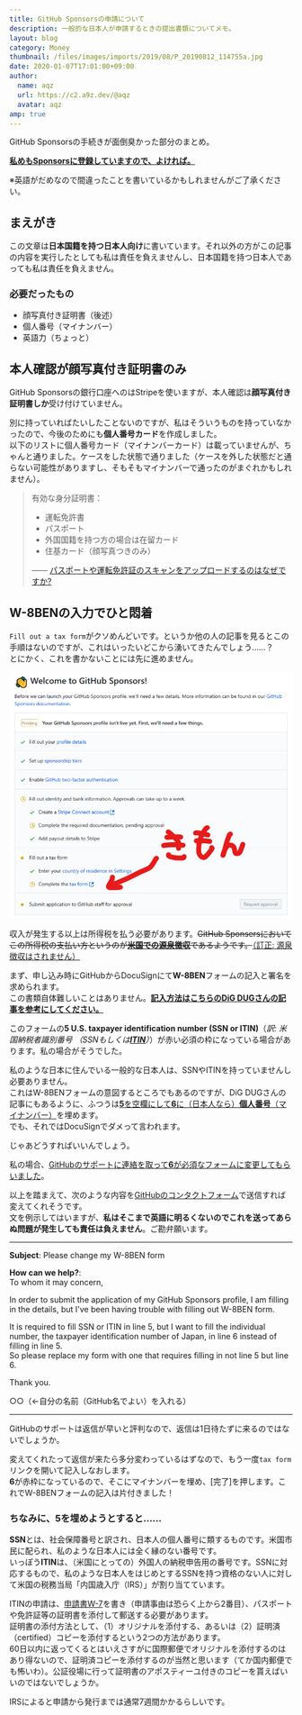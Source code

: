 ```yaml
---
title: GitHub Sponsorsの申請について
description: 一般的な日本人が申請するときの提出書類についてメモ。
layout: blog
category: Money
thumbnail: /files/images/imports/2019/08/P_20190812_114755a.jpg
date: 2020-01-07T17:01:00+09:00
author:
  name: aqz
  url: https://c2.a9z.dev/@aqz
  avatar: aqz
amp: true
---
```

GitHub Sponsorsの手続きが面倒臭かった部分のまとめ。

**[私めもSponsorsに登録していますので、よければ。](https://github.com/sponsors/tamaina/)**

※英語がだめなので間違ったことを書いているかもしれませんがご了承ください。

## まえがき
この文章は**日本国籍を持つ日本人向け**に書いています。それ以外の方がこの記事の内容を実行したとしても私は責任を負えませんし、日本国籍を持つ日本人であっても私は責任を負えません。

### 必要だったもの
- 顔写真付き証明書（後述）
- 個人番号（マイナンバー）
- 英語力（ちょっと）

## 本人確認が顔写真付き証明書のみ　
GitHub Sponsorsの銀行口座へのはStripeを使いますが、本人確認は**顔写真付き証明書しか**受け付けていません。

別に持っていればたいしたことないのですが、私はそういうものを持っていなかったので、今後のためにも**個人番号カード**を作成しました。  
以下のリストに個人番号カード（マイナンバーカード）は載っていませんが、ちゃんと通りました。ケースをした状態で通りました（ケースを外した状態だと通らない可能性がありますし、そもそもマイナンバーで通ったのがまぐれかもしれません）。

> 有効な身分証明書：
> 
> - 運転免許書
> - パスポート
> - 外国国籍を持つ方の場合は在留カード
> - 住基カード（顔写真つきのみ）
>
> ―― [パスポートや運転免許証のスキャンをアップロードするのはなぜですか?](https://support.stripe.com/questions/jp-why-do-i-need-to-upload-a-scan-or-photo-of-my-passport-or-driver-s-license)

## W-8BENの入力でひと悶着
`Fill out a tax form`がクソめんどいです。というか他の人の記事を見るとこの手順はないのですが、これはいったいどこから湧いてきたんでしょう……？  
とにかく、これを書かないことには先に進めません。

![Fill out a tax form](/files/images/imports/2020/01/kimon.png)

収入が発生する以上は所得税を払う必要があります。~~GitHub Sponsersにおいてこの所得税の支払い方というのが[**米国での源泉徴収**](https://help.github.com/ja/github/site-policy/github-sponsors-additional-terms#43-sponsored-developer-payment-exclusions)であるようです。~~[（訂正: 源泉徴収はされません）](https://help.github.com/ja/github/supporting-the-open-source-community-with-github-sponsors/tax-information-for-github-sponsors)

まず、申し込み時にGitHubからDocuSignにて**W-8BEN**フォームの記入と署名を求められます。  
この書類自体難しいことはありません。**[記入方法はこちらのDiG DUGさんの記事を参考にしてください。](https://stockillust.com/archives/270)**

このフォームの**5 U.S. taxpayer identification number (SSN or ITIN)**（*訳: 米国納税者識別番号 （SSNもしくは<b>[ITIN](https://jp.usembassy.gov/ja/u-s-citizen-services-ja/itin-ja/)</b>）*）が赤い必須の枠になっている場合があります。私の場合がそうでした。

私のような日本に住んでいる一般的な日本人は、SSNやITINを持っていませんし必要ありません。  
これはW-8BENフォームの意図するところでもあるのですが、DiG DUGさんの記事にもあるように、ふつうは<u>**5**を空欄にして**6**に（日本人なら）**個人番号**（マイナンバー）</u>を埋めます。  
でも、それではDocuSignでダメって言われます。

じゃあどうすればいいんでしょう。

私の場合、<u>[GitHubのサポート](https://www.nta.go.jp/taxes/shiraberu/taxanswer/shotoku/1240.htm)に連絡を取って**6**が必須なフォームに変更してもらいました</u>。

以上を踏まえて、次のような内容を[GitHubのコンタクトフォーム](https://support.github.com/contact)で送信すれば変えてくれそうです。  
文を例示してはいますが、**私はそこまで英語に明るくないのでこれを送ってあらぬ問題が発生しても責任は負えません**。ご勘弁願います。

----

**Subject**: Please change my W-8BEN form

**How can we help?**:  
To whom it may concern,

In order to submit the application of my GitHub Sponsors profile, I am filling in the details, but I've been having trouble with filling out W-8BEN form.

It is required to fill SSN or ITIN in line 5, but I want to fill the individual number, the taxpayer identification number of Japan, in line 6 instead of filling in line 5.  
So please replace my form with one that requires filling in not line 5 but line 6.

Thank you.

○○（←自分の名前（GitHub名でよい）を入れる）

----

GitHubのサポートは返信が早いと評判なので、返信は1日待たずに来るのではないでしょうか。

変えてくれたって返信が来たら多分変わっているはずなので、もう一度`tax form`リンクを開いて記入しなおします。  
**6**が赤枠になっているので、そこにマイナンバーを埋め、[完了]を押します。これでW-8BENフォームの記入は片付きました！

### ちなみに、5を埋めようとすると……
**SSN**とは、社会保障番号と訳され、日本人の個人番号に類するものです。米国市民に配られ、私のような日本人には全く縁のない番号です。  
いっぽう**ITIN**は、（米国にとっての）外国人の納税申告用の番号です。SSNに対応するもので、私のような日本人をはじめとするSSNを持つ資格のない人に対して米国の税務当局「内国歳入庁（IRS）」が割り当てています。

ITINの申請は、[申請書W-7](https://www.irs.gov/forms-pubs/about-form-w-7)を書き（申請事由は恐らく上から2番目）、パスポートや免許証等の証明書を添付して郵送する必要があります。  
証明書の添付方法として、（1）オリジナルを添付する、あるいは（2）証明済（certified）コピーを添付するという2つの方法があります。  
60日以内に返ってくるとはいえさすがに国際郵便でオリジナルを添付するのはあり得ないので、証明済コピーを添付するのが当然と思います（てか国内郵便でも怖いわ）。公証役場に行って証明書のアポスティーユ付きのコピーを貰えばいいのではないでしょうか。

IRSによると申請から発行までは通常7週間かかるらしいです。
